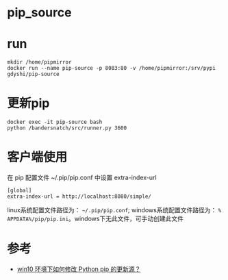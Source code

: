 # pip_source

# run

```
mkdir /home/pipmirror
docker run --name pip-source -p 8083:80 -v /home/pipmirror:/srv/pypi gdyshi/pip-source
```

# 更新pip

```
docker exec -it pip-source bash
python /bandersnatch/src/runner.py 3600
```

# 客户端使用
在 pip 配置文件 ~/.pip/pip.conf 中设置 extra-index-url

```
[global]
extra-index-url = http://localhost:8080/simple/
```

linux系统配置文件路径为： `~/.pip/pip.conf`;
windows系统配置文件路径为： `% APPDATA%/pip/pip.ini`。windows下无此文件，可手动创建此文件

# 参考
- [win10 环境下如何修改 Python pip 的更新源？](https://www.zhihu.com/question/38341743)

